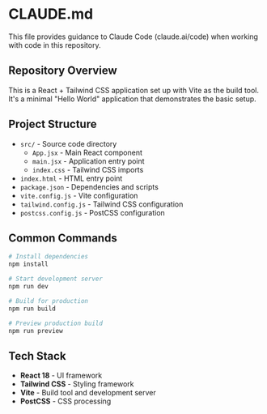 # CLAUDE.md

This file provides guidance to Claude Code (claude.ai/code) when working with code in this repository.

## Repository Overview

This is a React + Tailwind CSS application set up with Vite as the build tool. It's a minimal "Hello World" application that demonstrates the basic setup.

## Project Structure

- `src/` - Source code directory
  - `App.jsx` - Main React component
  - `main.jsx` - Application entry point
  - `index.css` - Tailwind CSS imports
- `index.html` - HTML entry point
- `package.json` - Dependencies and scripts
- `vite.config.js` - Vite configuration
- `tailwind.config.js` - Tailwind CSS configuration
- `postcss.config.js` - PostCSS configuration

## Common Commands

```bash
# Install dependencies
npm install

# Start development server
npm run dev

# Build for production
npm run build

# Preview production build
npm run preview
```

## Tech Stack

- **React 18** - UI framework
- **Tailwind CSS** - Styling framework
- **Vite** - Build tool and development server
- **PostCSS** - CSS processing